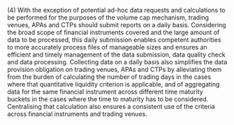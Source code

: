 (4) With the exception of potential ad-hoc data requests and calculations to be performed for the purposes of the volume cap mechanism, trading venues, APAs and CTPs should submit reports on a daily basis. Considering the broad scope of financial instruments covered and the large amount of data to be processed, this daily submission enables competent authorities to more accurately process files of manageable sizes and ensures an efficient and timely management of the data submission, data quality check and data processing. Collecting data on a daily basis also simplifies the data provision obligation on trading venues, APAs and CTPs by alleviating them from the burden of calculating the number of trading days in the cases where that quantitative liquidity criterion is applicable, and of aggregating data for the same financial instrument across different time maturity buckets in the cases where the time to maturity has to be considered. Centralising that calculation also ensures a consistent use of the criteria across financial instruments and trading venues.